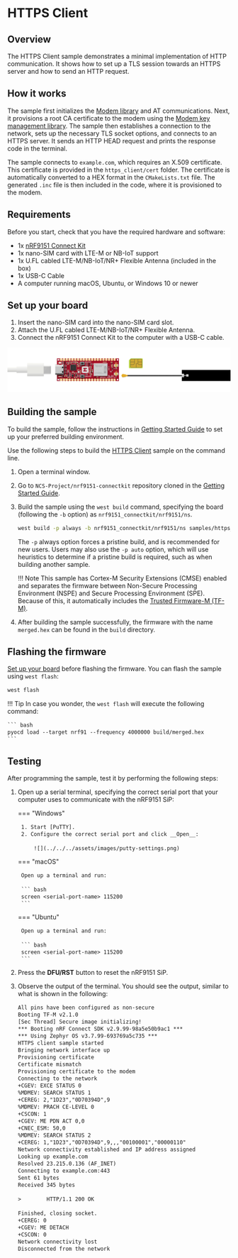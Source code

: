# HTTPS Client

## Overview

The HTTPS Client sample demonstrates a minimal implementation of HTTP communication. It shows how to set up a TLS session towards an HTTPS server and how to send an HTTP request.

## How it works

The sample first initializes the [Modem library] and AT communications. Next, it provisions a root CA certificate to the modem using the [Modem key management library]. The sample then establishes a connection to the network, sets up the necessary TLS socket options, and connects to an HTTPS server. It sends an HTTP HEAD request and prints the response code in the terminal.

The sample connects to `example.com`, which requires an X.509 certificate. This certificate is provided in the `https_client/cert` folder. The certificate is automatically converted to a HEX format in the `CMakeLists.txt` file. The generated `.inc` file is then included in the code, where it is provisioned to the modem.

## Requirements

Before you start, check that you have the required hardware and software:

- 1x [nRF9151 Connect Kit](https://makerdiary.com/products/nrf9151-connectkit)
- 1x nano-SIM card with LTE-M or NB-IoT support
- 1x U.FL cabled LTE-M/NB-IoT/NR+ Flexible Antenna (included in the box)
- 1x USB-C Cable
- A computer running macOS, Ubuntu, or Windows 10 or newer

## Set up your board

1. Insert the nano-SIM card into the nano-SIM card slot.
2. Attach the U.FL cabled LTE-M/NB-IoT/NR+ Flexible Antenna.
3. Connect the nRF9151 Connect Kit to the computer with a USB-C cable.

![](../../../assets/images/connecting_board_with_lteant.gif)

## Building the sample

To build the sample, follow the instructions in [Getting Started Guide] to set up your preferred building environment.

Use the following steps to build the [HTTPS Client] sample on the command line.

1. Open a terminal window.

2. Go to `NCS-Project/nrf9151-connectkit` repository cloned in the [Getting Started Guide].

3. Build the sample using the `west build` command, specifying the board (following the `-b` option) as `nrf9151_connectkit/nrf9151/ns`.

	``` bash
	west build -p always -b nrf9151_connectkit/nrf9151/ns samples/https_client
	```

	The `-p` always option forces a pristine build, and is recommended for new users. Users may also use the `-p auto` option, which will use heuristics to determine if a pristine build is required, such as when building another sample.

	!!! Note
		This sample has Cortex-M Security Extensions (CMSE) enabled and separates the firmware between Non-Secure Processing Environment (NSPE) and Secure Processing Environment (SPE). Because of this, it automatically includes the [Trusted Firmware-M (TF-M)].

4. After building the sample successfully, the firmware with the name `merged.hex` can be found in the `build` directory.

## Flashing the firmware

[Set up your board](#set-up-your-board) before flashing the firmware. You can flash the sample using `west flash`:

``` bash
west flash
```

!!! Tip
	In case you wonder, the `west flash` will execute the following command:

	``` bash
	pyocd load --target nrf91 --frequency 4000000 build/merged.hex
	```

## Testing

After programming the sample, test it by performing the following steps:

1. Open up a serial terminal, specifying the correct serial port that your computer uses to communicate with the nRF9151 SiP:

	=== "Windows"

		1. Start [PuTTY].
		2. Configure the correct serial port and click __Open__:

			![](../../../assets/images/putty-settings.png)

	=== "macOS"

		Open up a terminal and run:

		``` bash
		screen <serial-port-name> 115200
		```

	=== "Ubuntu"

		Open up a terminal and run:

		``` bash
		screen <serial-port-name> 115200
		```

2. Press the __DFU/RST__ button to reset the nRF9151 SiP.

3. Observe the output of the terminal. You should see the output, similar to what is shown in the following:

	``` { .txt .no-copy linenums="1" title="Terminal" }
	All pins have been configured as non-secure
	Booting TF-M v2.1.0
	[Sec Thread] Secure image initializing!
	*** Booting nRF Connect SDK v2.9.99-98a5e50b9ac1 ***
	*** Using Zephyr OS v3.7.99-693769a5c735 ***
	HTTPS client sample started
	Bringing network interface up
	Provisioning certificate
	Certificate mismatch
	Provisioning certificate to the modem
	Connecting to the network
	+CGEV: EXCE STATUS 0
	%MDMEV: SEARCH STATUS 1
	+CEREG: 2,"1D23","0D70394D",9
	%MDMEV: PRACH CE-LEVEL 0
	+CSCON: 1
	+CGEV: ME PDN ACT 0,0
	+CNEC_ESM: 50,0
	%MDMEV: SEARCH STATUS 2
	+CEREG: 1,"1D23","0D70394D",9,,,"00100001","00000110"
	Network connectivity established and IP address assigned
	Looking up example.com
	Resolved 23.215.0.136 (AF_INET)
	Connecting to example.com:443
	Sent 61 bytes
	Received 345 bytes

	>        HTTP/1.1 200 OK

	Finished, closing socket.
	+CEREG: 0
	+CGEV: ME DETACH
	+CSCON: 0
	Network connectivity lost
	Disconnected from the network
	```

[Modem library]: https://docs.nordicsemi.com/bundle/ncs-latest/page/nrfxlib/nrf_modem/README.html#nrf-modem
[Modem key management library]: https://docs.nordicsemi.com/bundle/ncs-latest/page/nrf/libraries/modem/modem_key_mgmt.html#modem-key-mgmt
[Getting Started Guide]: ../getting-started.md
[HTTPS Client]: https://github.com/makerdiary/nrf9151-connectkit/tree/main/samples/https_client
[Trusted Firmware-M (TF-M)]: https://docs.nordicsemi.com/bundle/ncs-latest/page/nrf/security/tfm.html#ug-tfm
[PuTTY]: https://apps.microsoft.com/store/detail/putty/XPFNZKSKLBP7RJ
